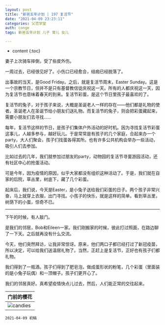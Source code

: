 ```yaml
---
layout: post
title: "新爸五年计划 | 197 复活节"
date: "2021-04-09 23:23:11"
categories: 父范学堂
auth: conge
tags: 新爸五年计划 儿子 育儿 女儿

---
```

* content
{:toc}


妻子上次骑车摔倒，受了些皮外伤。

一周过去，已经很见好了。小伤口已经愈合，结痂已经脱落了。

出事故的当天，是Good Friday。之后，就是复活节周末，Easter Sunday。这是一个宗教节日，但并不是只有基督教信徒庆祝这一天。所有的人都庆祝这一天，因为复活节也意味着春天的到来。复活节彩蛋，是这个节日里孩子最喜欢的了。

复活节的兔子，对于孩子来说，大概是圣诞老人一样的存在——他们都是礼物的使者。圣诞老人在圣诞节给小朋友们送礼物。而复活节的兔子，则会把彩蛋藏起来，需要小朋友们去寻找……




每年，复活节这样的节日，是孩子们集体户外活动的好时机。因为寻找复活节彩蛋这事儿，人越多参与，越好玩儿。于是常常是有孩子的几个家庭，合起来办一个party，大人们聚会，孩子们找蛋各得其所。也有许多公共机构会举办一些活动，吸引人们去参加。

比如过去的几年，我们就参加过朋友的party，动物园的复活节寻蛋游园活动，还有社区中心的抢蛋活动。

可是今年，因为疫情的原因，似乎大家都没有组织这种活动了。于是，我们就在自家的后院，草丛里，树底下，藏了几个彩蛋。

起床后，我们说，今天是Easter，是小兔子送给我们彩蛋的日子。两个孩子非常兴奋，马上就穿上衣服，出门寻找。小孩子的快乐，就是这样的简单。看到草丛里，树荫下的小蛋，惊奇不已。

----

下午的时候，有人敲门。

是我们的邻居，Bob和Eileen一家。我们刚搬家的时候，彼此打过照面，在路边聊了一下天。之后就再没有什么交流。

今天，他们突然拜访，让我非常惊讶。原来，他们两口子都已经打过了新冠疫苗，所以决定，可以给我们送温居礼物了。当然，正赶上是复活节，正好也有孩子们都礼物。

我们得到了一瓶酒。孩子们得到了肥皂泡，做成蛋形状的粉笔，几个彩蛋（里面装的是小兔子玩偶）和一顶帽子。孩子们更开心了。

我们的邻居真好。真希望疫情快点儿过去，然后，人们能正常的交往起来。


|门前的樱花|
|----|
| ![candies](https://lh3.googleusercontent.com/pw/ACtC-3fGL7fkKZBjPMkBsNqj3VVKDlLHHdRg4X50yeNBnGgRiHowFknjAGvXfK1lwXtXu5wP_-SQWiLQ_ubO6zpebnNlbxkdVcI1Xu_OTRaCE1lVkPAFAjkjvg6qdMCEVVaH15a_3b2SnYi9ToHIohM9QdsSgg=w2472-h1390-no?authuser=0)|


```
2021-04-09 初稿
```

